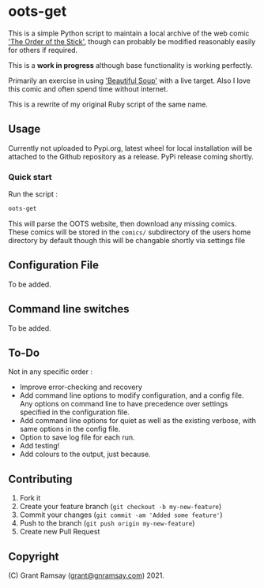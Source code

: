 # oots-get

This is a simple Python script to maintain a local archive of the web comic ['The Order of the Stick'][oots], though can probably be modified reasonably easily for others if required.

This is a __work in progress__ although base functionality is working perfectly.

Primarily an exercise in using ['Beautiful Soup'][bs] with a live target. Also I
love this comic and often spend time without internet.

This is a rewrite of my original Ruby script of the same name.

## Usage

Currently not uploaded to Pypi.org, latest wheel for local installation will be
attached to the Github repository as a release. PyPi release coming shortly.

### Quick start

Run the script :

```bash
oots-get
```

This will parse the OOTS website, then download any missing comics. These comics
will be stored in the `comics/` subdirectory of the users home directory by
default though this will be changable shortly via settings file

## Configuration File

To be added.

## Command line switches

To be added.

## To-Do

Not in any specific order :

- Improve error-checking and recovery
- Add command line options to modify configuration, and a config file. Any options on command line to have precedence over settings specified in the configuration file.
- Add command line options for quiet as well as the existing verbose, with same
  options in the config file.
- Option to save log file for each run.
- Add testing!
- Add colours to the output, just because.

## Contributing

1. Fork it
2. Create your feature branch (`git checkout -b my-new-feature`)
3. Commit your changes (`git commit -am 'Added some feature'`)
4. Push to the branch (`git push origin my-new-feature`)
5. Create new Pull Request

## Copyright

(C) Grant Ramsay (grant@gnramsay.com) 2021.

[oots]: http://www.giantitp.com/comics/oots.html
[bs]: https://www.crummy.com/software/BeautifulSoup/
